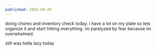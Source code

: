 ```yaml
---
published: 2025-09-20
---
```


doing chores and inventory check today. i have a lot on my plate so lets organize it and start hitting everything. im paralyzed by fear because im overwhelmed.

still was hella lazy today